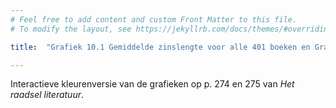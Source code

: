 ```yaml
---
# Feel free to add content and custom Front Matter to this file.
# To modify the layout, see https://jekyllrb.com/docs/themes/#overriding-theme-defaults

title:  "Grafiek 10.1 Gemiddelde zinslengte voor alle 401 boeken en Grafiek 10.2 Zinslengtevariatie"

---
```

Interactieve kleurenversie van de grafieken op p. 274 en 275 van *Het raadsel literatuur*.

<style>
path.regressionLine {
    stroke: #d85040;
    fill: none;
    stroke-width: 1.5;
    stroke-dasharray: 3,5;
  }
</style>

<script src="https://d3js.org/d3.v6.min.js" defer></script>
<script src="https://d3js.org/d3-scale.v3.min.js" defer></script>
<script src="https://unpkg.com/simple-statistics@7.7.0/dist/simple-statistics.min.js" defer></script>
<script src="js/companion_utils_locale-nl.js" defer></script>
<script src="js/companion_utils_colors.js" defer></script>
<script src="js/companion_utils_svg2png.js" defer></script>

<script src="js/companion_chart_10-1_sentence-length.js" defer></script>

<div class="chart_float" id="chart_10-1_sentence-length"></div>
<div class="chart_float" id="chart_10-2_sentence-length-variance"></div>

<!-- **Hoe zijn de metingen te repliceren?**
VOORBEELDQUERY HIER! -->
